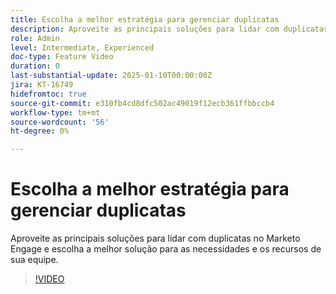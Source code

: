 ```yaml
---
title: Escolha a melhor estratégia para gerenciar duplicatas
description: Aproveite as principais soluções para lidar com duplicatas no Marketo Engage e escolha a melhor solução para as necessidades e os recursos de sua equipe.
role: Admin
level: Intermediate, Experienced
doc-type: Feature Video
duration: 0
last-substantial-update: 2025-01-10T00:00:00Z
jira: KT-16749
hidefromtoc: true
source-git-commit: e310fb4cd8dfc502ac49019f12ecb361ffbbccb4
workflow-type: tm+mt
source-wordcount: '56'
ht-degree: 0%

---
```



# Escolha a melhor estratégia para gerenciar duplicatas

Aproveite as principais soluções para lidar com duplicatas no Marketo Engage e escolha a melhor solução para as necessidades e os recursos de sua equipe.

>[!VIDEO](https://video.tv.adobe.com/v/3436645/?learn=on&enablevpops&captions=por_br)
